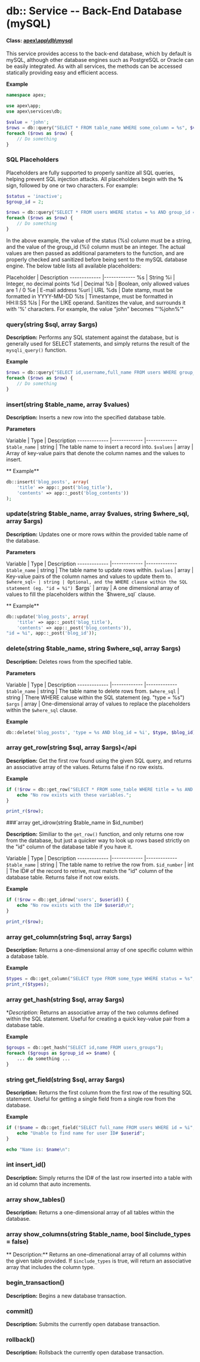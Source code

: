 
# db:: Service -- Back-End Database (mySQL)

#### Class: [apex\app\db\mysql](https://apex-platform.org/api/classes/apex.app.db.mysql.html)

This service provides access to the back-end database, which by default is mySQL, although other database
engines such as PostgreSQL or Oracle can be easily integrated.  As with all services, the methods can be
accessed statically providing easy and efficient access.

**Example**

~~~php
namespace apex;

use apex\app;
use apex\services\db;

$value = 'john';
$rows = db::query("SELECT * FROM table_name WHERE some_column = %s", $value);
foreach ($rows as $row) {
    // Do something
}
~~~


### SQL Placeholders

Placeholders are fully supported to properly sanitize all SQL queries, helping prevent SQL injection attacks.
All placeholders begin with the **%** sign, followed by one or two characters.  For example:

~~~php
$status = 'inactive';
$group_id = 2;

$rows = db::query("SELECT * FROM users WHERE status = %s AND group_id = %i", $status, $group_id);
foreach ($rows as $row) {
    // Do something
}
~~~

In the above example, the value of the status (%s) column must be a string, and the value of the group_id (%i)
column must be an integer.  The actual values are then passed as additional parameters to the function, and
are properly checked and sanitized before being sent to the mySQL database engine.  The below table lists all
available placeholders:

Placeholder | Description ------------- |------------- %s | String %i | Integer, no decimal points %d |
Decimal %b | Boolean, only allowed values are 1 / 0 %e | E-mail address %url | URL %ds | Date stamp, must be
formatted in YYYY-MM-DD %ts | Timestampe, must be formatted in HH:II:SS %ls | For the LIKE operand.  Sanitizes
the value, and surrounds it with '%' characters.  For example, the value "john" becomes "'%john%'"


### query(string $sql, array $args)

**Description:** Performs any SQL statement against the database, but is generally used for SELECT statements,
and simply returns the result of the `mysqli_query()` function.

**Example**

~~~php
$rows = db::query("SELECT id,username,full_name FROM users WHERE group_id = %i AND status = %s", $group_id, $status);
foreach ($rows as $row) {
    // Do something
}
~~~


### insert(string $table_name, array $values)

**Description:** Inserts a new row into the specified database table.

**Parameters**

Variable | Type | Description ------------- |------------- |------------- `$table_name` | string | The table
name to insert a record into. `$values` | array | Array of key-value pairs that denote the column names and
the values to insert.

** Example**

~~~php
db::insert('blog_posts', array(
    'title' => app::_post('blog_title'),
    'contents' => app::_post('blog_contents'))
);
~~~


### update(string $table_name, array $values, string $where_sql, array $args)

**Description:** Updates one or more rows within the provided table name of the database.

**Parameters**

Variable | Type | Description ------------- |------------- |------------- `$table_name` | string | The table
name to update rows within. `$values` | array | Key-value pairs of the column names and values to update them
to. `$where_sql~ | string | Optional, and the WHERE clause within the SQL statement (eg. "id = %i") `$args` |
array | A one dimensional array of values to fill the placeholders within the `$hwere_sql` clause.

** Example**

~~~php
db::update('blog_posts', array(
    'title' => app::_post('blog_title'),
    'contents' => app::_post('blog_contents')),
"id = %i", app::_post('blog_id'));
~~~


### delete(string $table_name, string $where_sql, array $args)

**Description:** Deletes rows from the specified table.

**Parameters**

Variable | Type | Description ------------- |------------- |------------- `$table_name` | string | The table
name to delete rows from. `$where_sql` | string | There WHERE caluse within the SQL statement (eg. "type =
%s") `$args` | array | One-dimensional array of values to replace the placeholders within the `$where_sql`
clause.

**Example**

~~~php
db::delete('blog_posts', 'type = %s AND blog_id = %i', $type, $blog_id);
~~~


### array get_row(string $sql, array $args)</api

**Description:** Get the first row found using the given SQL query, and returns an associative array of the
values.  Returns false if no row exists.

**Example**

~~~php
if (!$row = db::get_row("SELECT * FROM some_table WHERE title = %s AND status = %s", $title, $status)) {
    echo "No row exists with these variables.";
}

print_r($row);
~~~


###`array get_idrow(string $table_name in $id_number)

**Description:** Similiar to the `get_row()` function, and only returns one row from the database, but just a
quicker way to look up rows based strictly on the "id" column of the database table if you have it.

Variable | Type | Description ------------- |------------- |------------- `$table_name` | string | The table
name to retrive the row from. `$id_number` | int | The ID# of the record to retrive, must match the "id"
column of the database table.  Returns false if not row exists.

**Example**

~~~php
if (!$row = db::get_idrow('users', $userid)) {
    echo "No row exists with the ID# $userid\n";
}

print_r($row);
~~~


### array get_column(string $sql, array $args)

**Description:** Returns a one-dimensional array of one specific column within a database table.

**Example**

~~~php
$types = db::get_column("SELECT type FROM some_type WHERE status = %s", $status);
print_r($types);
~~~


### array get_hash(string $sql, array $args)

**Description:* Returns an associative array of the two columns defined within the SQL statement.  Useful for
creating a quick key-value pair from a database table.

**Example**

~~~php
$groups = db::get_hash("SELECT id,name FROM users_groups");
foreach ($groups as $group_id => $name) {
    ... do something ...
}
~~~


### string get_field(string $sql, array $args)

**Description:** Returns the first column from the first row of the resulting SQL statement.  Useful for
getting a single field from a single row from the database.

**Example**

~~~php
if (!$name = db::get_field("SELECT full_name FROM users WHERE id = %i", $userid)) {
    echo "Unable to find name for user ID# $userid";
}

echo "Name is: $name\n":
~~~


### int insert_id()

**Description:** Simply returns the ID# of the last row inserted into a table with an id column that auto
increments.


### array show_tables()

**Description:** Returns a one-dimensional array of all tables within the database.


### array show_columns(string $table_name, bool $include_types = false)

** Description:** Returns an one-dimenational array of all columns within the given table provided.  If
`$include_types` is true, will return an associative array that includes the column type.


### begin_transaction()

**Description:** Begins a new database transaction.


### commit()

**Description:** Submits the currently open database transaction.


### rollback()

**Description:** Rollsback the currently open database transaction.


